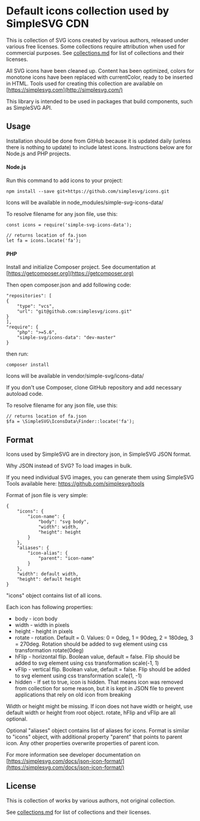 # Default icons collection used by SimpleSVG CDN

This is collection of SVG icons created by various authors, released under various free licenses. Some collections require attribution when used for commercial purposes. See [collections.md](./collections.md) for list of collections and their licenses.

All SVG icons have been cleaned up. Content has been optimized, colors for monotone icons have been replaced with currentColor, ready to be inserted in HTML. Tools used for creating this collection are available on [https://simplesvg.com](http://simplesvg.com/)

This library is intended to be used in packages that build components, such as SimpleSVG API.


## Usage

Installation should be done from GitHub because it is updated daily (unless there is nothing to update) to include latest icons. Instructions below are for Node.js and PHP projects.


#### Node.js

Run this command to add icons to your project:

```
npm install --save git+https://github.com/simplesvg/icons.git
```

Icons will be available in node_modules/simple-svg-icons-data/

To resolve filename for any json file, use this:

```
const icons = require('simple-svg-icons-data');

// returns location of fa.json
let fa = icons.locate('fa');
```


#### PHP

Install and initialize Composer project. See documentation at [https://getcomposer.org](https://getcomposer.org)

Then open composer.json and add following code:

```
"repositories": [
{
    "type": "vcs",
    "url": "git@github.com:simplesvg/icons.git"
}
],
"require": {
    "php": ">=5.6",
    "simple-svg/icons-data": "dev-master"
}
```

then run:

```
composer install
```

Icons will be available in vendor/simple-svg/icons-data/

If you don't use Composer, clone GitHub repository and add necessary autoload code.

To resolve filename for any json file, use this:

```
// returns location of fa.json
$fa = \SimpleSVG\IconsData\Finder::locate('fa');
```


## Format

Icons used by SimpleSVG are in directory json, in SimpleSVG JSON format.

Why JSON instead of SVG? To load images in bulk. 

If you need individual SVG images, you can generate them using SimpleSVG Tools available here: https://github.com/simplesvg/tools

Format of json file is very simple:

```
{
    "icons": {
        "icon-name": {
            "body": "svg body",
            "width": width,
            "height": height
        }
    },
    "aliases": {
        "icon-alias": {
            "parent": "icon-name"
        }
    },
    "width": default width,
    "height": default height
}
```

"icons" object contains list of all icons.

Each icon has following properties:
* body - icon body
* width - width in pixels
* height - height in pixels
* rotate - rotation. Default = 0. Values: 0 = 0deg, 1 = 90deg, 2 = 180deg, 3 = 270deg. Rotation should be added to svg element using css transformation rotate(0deg)
* hFlip - horizontal flip. Boolean value, default = false. Flip should be added to svg element using css transformation scale(-1, 1)
* vFlip - vertical flip. Boolean value, default = false. Flip should be added to svg element using css transformation scale(1, -1)
* hidden - If set to true, icon is hidden. That means icon was removed from collection for some reason, but it is kept in JSON file to prevent applications that rely on old icon from breaking

Width or height might be missing. If icon does not have width or height, use default width or height from root object.
rotate, hFlip and vFlip are all optional.

Optional "aliases" object contains list of aliases for icons. Format is similar to "icons" object, with additional property "parent" that points to parent icon. Any other properties overwrite properties of parent icon.

For more information see developer documentation on [https://simplesvg.com/docs/json-icon-format/](https://simplesvg.com/docs/json-icon-format/)


## License

This is collection of works by various authors, not original collection.

See [collections.md](./collections.md) for list of collections and their licenses.
